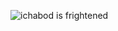 
![ichabod is frightened](https://upload.wikimedia.org/wikipedia/commons/4/4c/The_Headless_Horseman_Pursuing_Ichabod_Crane.jpg)
